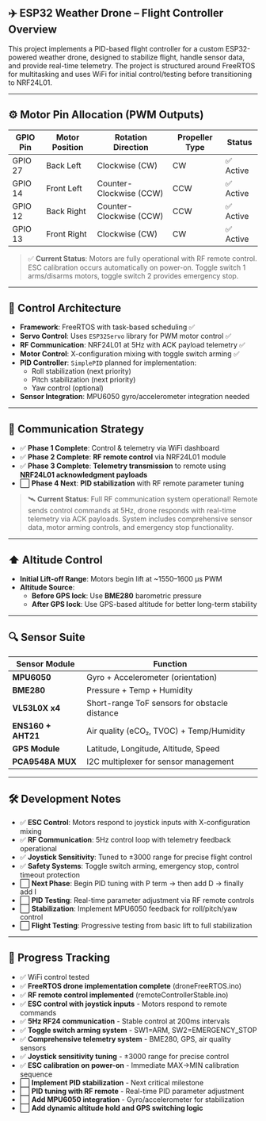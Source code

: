 ## ✈️ ESP32 Weather Drone – Flight Controller Overview

This project implements a PID-based flight controller for a custom ESP32-powered weather drone, designed to stabilize flight, handle sensor data, and provide real-time telemetry. The project is structured around FreeRTOS for multitasking and uses WiFi for initial control/testing before transitioning to NRF24L01.

---

## ⚙️ Motor Pin Allocation (PWM Outputs)

| GPIO Pin | Motor Position | Rotation Direction      | Propeller Type | Status    |
| -------- | -------------- | ----------------------- | -------------- | --------- |
| GPIO 27  | Back Left      | Clockwise (CW)          | CW             | ✅ Active |
| GPIO 14  | Front Left     | Counter-Clockwise (CCW) | CCW            | ✅ Active |
| GPIO 12  | Back Right     | Counter-Clockwise (CCW) | CCW            | ✅ Active |
| GPIO 13  | Front Right    | Clockwise (CW)          | CW             | ✅ Active |

> ✅ **Current Status**: Motors are fully operational with RF remote control. ESC calibration occurs automatically on power-on. Toggle switch 1 arms/disarms motors, toggle switch 2 provides emergency stop.

---

## 🧠 Control Architecture

- **Framework**: FreeRTOS with task-based scheduling ✅
- **Servo Control**: Uses `ESP32Servo` library for PWM motor control ✅
- **RF Communication**: NRF24L01 at 5Hz with ACK payload telemetry ✅
- **Motor Control**: X-configuration mixing with toggle switch arming ✅
- **PID Controller**: `SimplePID` planned for implementation:
  - Roll stabilization (next priority)
  - Pitch stabilization (next priority)
  - Yaw control (optional)
- **Sensor Integration**: MPU6050 gyro/accelerometer integration needed

---

## 📡 Communication Strategy

- ✅ **Phase 1 Complete**: Control & telemetry via WiFi dashboard
- ✅ **Phase 2 Complete**: **RF remote control** via NRF24L01 module
- ✅ **Phase 3 Complete**: **Telemetry transmission** to remote using **NRF24L01 acknowledgment payloads**
- ⬜ **Phase 4 Next**: **PID stabilization** with RF remote parameter tuning

> 🛰️ **Current Status**: Full RF communication system operational! Remote sends control commands at 5Hz, drone responds with real-time telemetry via ACK payloads. System includes comprehensive sensor data, motor arming controls, and emergency stop functionality.

---

## ⬆️ Altitude Control

- **Initial Lift-off Range**: Motors begin lift at ~1550–1600 µs PWM
- **Altitude Source**:
  - **Before GPS lock**: Use **BME280** barometric pressure
  - **After GPS lock**: Use GPS-based altitude for better long-term stability

---

## 🔍 Sensor Suite

| Sensor Module      | Function                                      |
| ------------------ | --------------------------------------------- |
| **MPU6050**        | Gyro + Accelerometer (orientation)            |
| **BME280**         | Pressure + Temp + Humidity                    |
| **VL53L0X x4**     | Short-range ToF sensors for obstacle distance |
| **ENS160 + AHT21** | Air quality (eCO₂, TVOC) + Temp/Humidity      |
| **GPS Module**     | Latitude, Longitude, Altitude, Speed          |
| **PCA9548A MUX**   | I2C multiplexer for sensor management         |

---

## 🛠️ Development Notes

- ✅ **ESC Control**: Motors respond to joystick inputs with X-configuration mixing
- ✅ **RF Communication**: 5Hz control loop with telemetry feedback operational
- ✅ **Joystick Sensitivity**: Tuned to ±3000 range for precise flight control
- ✅ **Safety Systems**: Toggle switch arming, emergency stop, control timeout protection
- ⬜ **Next Phase**: Begin PID tuning with P term → then add D → finally add I
- ⬜ **PID Testing**: Real-time parameter adjustment via RF remote controls
- ⬜ **Stabilization**: Implement MPU6050 feedback for roll/pitch/yaw control
- ⬜ **Flight Testing**: Progressive testing from basic lift to full stabilization

---

## 📅 Progress Tracking

- ✅ WiFi control tested
- ✅ **FreeRTOS drone implementation complete** (droneFreeRTOS.ino)
- ✅ **RF remote control implemented** (remoteControllerStable.ino)
- ✅ **ESC control with joystick inputs** - Motors respond to remote commands
- ✅ **5Hz RF24 communication** - Stable control at 200ms intervals
- ✅ **Toggle switch arming system** - SW1=ARM, SW2=EMERGENCY_STOP
- ✅ **Comprehensive telemetry system** - BME280, GPS, air quality sensors
- ✅ **Joystick sensitivity tuning** - ±3000 range for precise control
- ✅ **ESC calibration on power-on** - Immediate MAX→MIN calibration sequence
- ⬜ **Implement PID stabilization** - Next critical milestone
- ⬜ **PID tuning with RF remote** - Real-time PID parameter adjustment
- ⬜ **Add MPU6050 integration** - Gyro/accelerometer for stabilization
- ⬜ **Add dynamic altitude hold and GPS switching logic**
